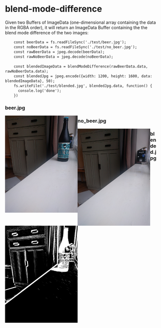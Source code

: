 # blend-mode-difference

Given two Buffers of ImageData (one-dimensional array containing the data in the RGBA order),
it will return an ImageData Buffer containing the the blend mode difference of the two images:

```
    const beerData = fs.readFileSync('./test/beer.jpg');
    const noBeerData = fs.readFileSync('./test/no_beer.jpg');
    const rawBeerData = jpeg.decode(beerData);
    const rawNoBeerData = jpeg.decode(noBeerData);

    const blendedImageData = blendModeDifference(rawBeerData.data, rawNoBeerData.data);
    const blendedJpg = jpeg.encode({width: 1200, height: 1600, data: blendedImageData}, 50);
    fs.writeFile('./test/blended.jpg', blendedJpg.data, function() {
      console.log('done');
    })
```

### beer.jpg
<img src="test/beer.jpg" align="left" height="320" width="240" >

### no_beer.jpg
<img src="test/no_beer.jpg" align="left" height="320" width="240" >

### blended.jpg
<img src="test/blended.jpg" align="left" height="320" width="240" >


